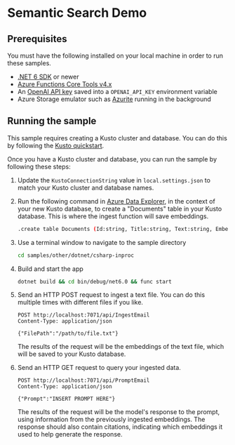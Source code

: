 # Semantic Search Demo

## Prerequisites

You must have the following installed on your local machine in order to run these samples.

* [.NET 6 SDK](https://dotnet.microsoft.com/download/dotnet/6.0) or newer
* [Azure Functions Core Tools v4.x](https://learn.microsoft.com/azure/azure-functions/functions-run-local?tabs=v4%2Cwindows%2Ccsharp%2Cportal%2Cbash)
* An [OpenAI API key](https://platform.openai.com/account/api-keys) saved into a `OPENAI_API_KEY` environment variable
* Azure Storage emulator such as [Azurite](https://learn.microsoft.com/azure/storage/common/storage-use-azurite) running in the background

## Running the sample

This sample requires creating a Kusto cluster and database. You can do this by following the [Kusto quickstart](https://docs.microsoft.com/azure/data-explorer/create-cluster-database-portal).

Once you have a Kusto cluster and database, you can run the sample by following these steps:

1. Update the `KustoConnectionString` value in `local.settings.json` to match your Kusto cluster and database names.
1. Run the following command in [Azure Data Explorer](https://dataexplorer.azure.com/), in the context of your new Kusto database, to create a "Documents" table in your Kusto database. This is where the ingest function will save embeddings.

    ```sh
    .create table Documents (Id:string, Title:string, Text:string, Embeddings:dynamic, Timestamp:datetime)
    ```

1. Use a terminal window to navigate to the sample directory

    ```sh
    cd samples/other/dotnet/csharp-inproc
    ```

1. Build and start the app

    ```sh
    dotnet build && cd bin/debug/net6.0 && func start
    ```

1. Send an HTTP POST request to ingest a text file. You can do this multiple times with different files if you like.

    ```http
    POST http://localhost:7071/api/IngestEmail
    Content-Type: application/json

    {"FilePath":"/path/to/file.txt"}
    ```

    The results of the request will be the embeddings of the text file, which will be saved to your Kusto database.

1. Send an HTTP GET request to query your ingested data.

    ```http
    POST http://localhost:7071/api/PromptEmail
    Content-Type: application/json

    {"Prompt":"INSERT PROMPT HERE"}
    ```

    The results of the request will be the model's response to the prompt, using information from the previously ingested embeddings.
    The response should also contain citations, indicating which embeddings it used to help generate the response.